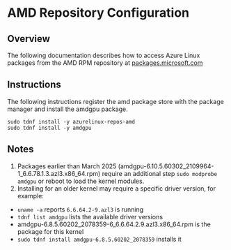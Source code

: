 # AMD Repository Configuration

## Overview
The following documentation describes how to access Azure Linux packages from the AMD RPM repository at [packages.microsoft.com](https://packages.microsoft.com/azurelinux/3.0/prod/amd/)

## Instructions
The following instructions register the amd package store with the package manager and install the amdgpu package.
```ls
sudo tdnf install -y azurelinux-repos-amd
sudo tdnf install -y amdgpu
```

## Notes
1. Packages earlier than March 2025 (amdgpu-6.10.5.60302_2109964-1_6.6.78.1.3.azl3.x86_64.rpm) require an additional step `sudo modprobe amdgpu` or reboot to load the kernel modules.
1. Installing for an older kernel may require a specific driver version, for example:
  - `uname -a` reports `6.6.64.2-9.azl3` is running
  - `tdnf list amdgpu` lists the available driver versions
  - amdgpu-6.8.5.60202_2078359-6_6.6.64.2.9.azl3.x86_64.rpm is the package for this kernel
  - `sudo tdnf install amdgpu-6.8.5.60202_2078359` installs it
